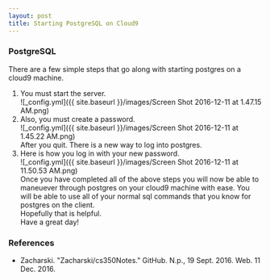 ```yaml
---
layout: post
title: Starting PostgreSQL on Cloud9
---
```


### PostgreSQL
There are a few simple steps that go along with starting postgres on a cloud9 machine.  
1. You must start the server.  
![_config.yml]({{ site.baseurl }}/images/Screen Shot 2016-12-11 at 1.47.15 AM.png)  
2. Also, you must create a password.  
![_config.yml]({{ site.baseurl }}/images/Screen Shot 2016-12-11 at 1.45.22 AM.png)  
After you quit. There is a new way to log into postgres.  
3. Here is how you log in with your new password.  
![_config.yml]({{ site.baseurl }}/images/Screen Shot 2016-12-11 at 11.50.53 AM.png)  
Once you have completed all of the above steps you will now be able to maneuever through postgres on your cloud9 machine with ease. You will be able to use all of your normal sql commands that you know for postgres on the client.  
Hopefully that is helpful.  
Have a great day!

### References
* Zacharski. "Zacharski/cs350Notes." GitHub. N.p., 19 Sept. 2016. Web. 11 Dec. 2016.
